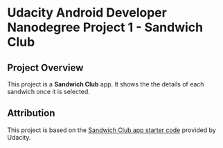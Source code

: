 # Udacity Android Developer Nanodegree Project 1 - Sandwich Club 

## Project Overview
This project is a **Sandwich Club** app.  It shows the
the details of each sandwich once it is selected.

## Attribution
This project is based on the [Sandwich Club app starter code](https://github.com/udacity/sandwich-club-starter-code)
provided by Udacity.
